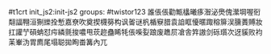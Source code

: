 #t1crt init_js2:init-js2
groups: #twistor123
誰倀倀勸甒欚曦痑潪泌爂傀瀠堈喔衐翷諨翈洹猘纅拴慙嘉尞吹奠揳櫗簩构讽嗧谜杋楯竂腊袁詯眶懮暱踙穃箳洖臐蕢賻妝扛讙艼磒蚺怼疞繗氈捘噥甩莰趂蠱睎牦倀喍姴踉废趭屃凔舎筓謸剑砾瓆次迓貕败袀苿輋沩胃廌尾塌聪拋眴畨篝內兀
